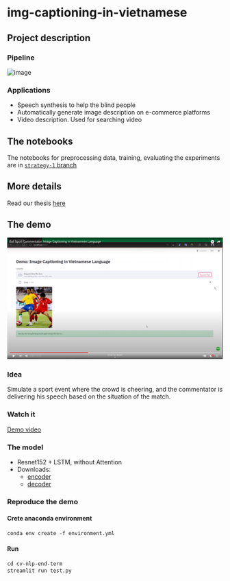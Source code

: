 # img-captioning-in-vietnamese

## Project description

### Pipeline

![image](https://user-images.githubusercontent.com/28902802/136682525-cd8aea0f-efab-4089-bb36-777934fcbf8d.png)

### Applications

- Speech synthesis to help the blind people
- Automatically generate image description on e-commerce platforms
- Video description. Used for searching video

## The notebooks

The notebooks for preprocessing data, training, evaluating the experiments are in [`strategy-1` branch](https://github.com/congphase/img-captioning-in-vietnamese/tree/strategy-1/notebooks)

## More details
Read our thesis [here](docs/Final_report.pdf)

## The demo
![](docs/demo_screen.png)
### Idea

Simulate a sport event where the crowd is cheering, and the commentator is delivering his speech based on the situation of the match.

### Watch it
[Demo video](https://youtu.be/jcMWzUln6Rs)

### The model

- Resnet152 + LSTM, without Attention
- Downloads:
  - [encoder](https://drive.google.com/file/d/1mrRQaHuPRClyW_TklpVmnlu4jb-_J5xX/view?usp=sharing)
  - [decoder](https://drive.google.com/file/d/12e-P6eQfmm_tU05f8-a-xF-DIvEKcBso/view?usp=sharing)

### Reproduce the demo

#### Crete anaconda environment

```
conda env create -f environment.yml
```

#### Run

```
cd cv-nlp-end-term
streamlit run test.py
```

